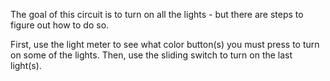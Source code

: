 The goal of this circuit is to turn on all the lights - but there are steps to figure out how to do so. 

First, use the light meter to see what color button(s) you must press to turn on some of the lights. Then, use the sliding switch to turn on the last light(s). 

